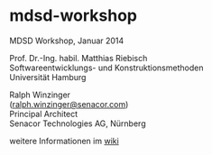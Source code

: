 mdsd-workshop
=============

MDSD Workshop, Januar 2014
   
Prof. Dr.-Ing. habil. Matthias Riebisch   
Softwareentwicklungs- und Konstruktionsmethoden   
Universität Hamburg   
   
Ralph Winzinger    
(<ralph.winzinger@senacor.com>)   
Principal Architect   
Senacor Technologies AG, Nürnberg   
   
   
weitere Informationen im [wiki](https://github.com/senacor/mdsd-workshop/wiki)
